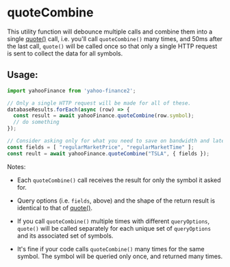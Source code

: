 # quoteCombine

This utility function will debounce multiple calls and combine them into a
single [quote()](../modules/quote.md) call, i.e. you'll call `quoteCombine()`
many times, and 50ms after the last call, `quote()` will be called once so
that only a single HTTP request is sent to collect the data for all symbols.

## Usage:

```js
import yahooFinance from 'yahoo-finance2';

// Only a single HTTP request will be made for all of these.
databaseResults.forEach(async (row) => {
  const result = await yahooFinance.quoteCombine(row.symbol);
  // do something
});

// Consider asking only for what you need to save on bandwidth and latency
const fields = [ "regularMarketPrice", "regularMarketTime" ];
const reult = await yahooFinance.quoteCombine("TSLA", { fields });
```

Notes:

* Each `quoteCombine()` call receives the result for only the symbol it
 asked for.

* Query options (i.e. `fields`, above) and the shape of the return result is
identical to that of [quote()](../modules/quote.md).

* If you call `quoteCombine()` multiple times with different `queryOptions`,
  `quote()` will be called separately for each unique set of `queryOptions`
  and its associated set of symbols.

* It's fine if your code calls `quoteCombine()` many times for the same
  symbol.  The symbol will be queried only once, and returned many times.
